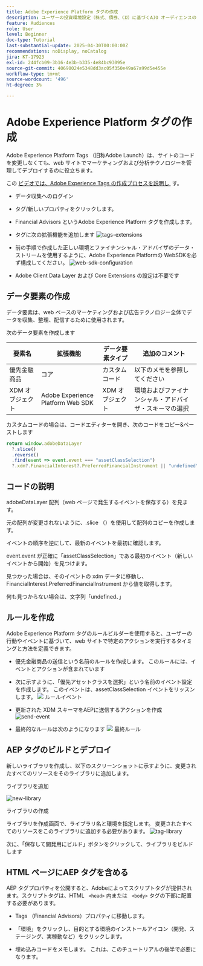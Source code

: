 ```yaml
---
title: Adobe Experience Platform タグの作成
description: ユーザーの投資環境設定（株式、債券、CD）に基づくAJO オーディエンスの作成
feature: Audiences
role: User
level: Beginner
doc-type: Tutorial
last-substantial-update: 2025-04-30T00:00:00Z
recommendations: noDisplay, noCatalog
jira: KT-17923
exl-id: 244fcb09-3b16-4e3b-b335-4e84bc93095e
source-git-commit: 40690024e5348dd3ac05f350e49a67a99d5e455e
workflow-type: tm+mt
source-wordcount: '496'
ht-degree: 3%

---
```


# Adobe Experience Platform タグの作成

Adobe Experience Platform Tags （旧称Adobe Launch）は、サイトのコードを変更しなくても、web サイトでマーケティングおよび分析テクノロジーを管理してデプロイするのに役立ちます。

この [&#x200B; ビデオでは、Adobe Experience Tags の作成プロセスを説明し &#x200B;](https://experienceleague.adobe.com/ja/playlists/experience-platform-get-started-with-tags) す。

* データ収集へのログイン
* タグ/新しいプロパティをクリックします。
* Financial Advisors というAdobe Experience Platform タグを作成します。

* タグに次の拡張機能を追加します
  ![tags-extensions](assets/tags-extensions.png)

* 前の手順で作成した正しい環境とファイナンシャル・アドバイザのデータ・ストリームを使用するように、Adobe Experience Platformの WebSDKを必ず構成してください。
  ![web-sdk-configuration](assets/web-sdk-configuration.png)

* Adobe Client Data Layer および Core Extensions の設定は不要です

## データ要素の作成

データ要素は、web ベースのマーケティングおよび広告テクノロジー全体でデータを収集、整理、配信するために使用されます。

次のデータ要素を作成します

| 要素名 | 拡張機能 | データ要素タイプ | 追加のコメント |
|------------------------------|-----------------------------------|-------------------|------------------------------------------------------------------------------------------------------------------------------------------------------------------|
| 優先金融商品 | コア | カスタムコード | 以下のメモを参照してください |
| XDM オブジェクト | Adobe Experience Platform Web SDK | XDM オブジェクト | 環境およびファイナンシャル・アドバイザ・スキーマの選択 |


カスタムコードの場合は、コードエディターを開き、次のコードをコピー&amp;ペーストします

```javascript
return window.adobeDataLayer
  ?.slice()
  .reverse()
  .find(event => event.event === "assetClassSelection")
  ?.xdm?.FinancialInterest?.PreferredFinancialInstrument || "undefined";
```

## コードの説明

adobeDataLayer 配列（web ページで発生するイベントを保存する）を見ます。

元の配列が変更されないように、.slice （）を使用して配列のコピーを作成します。

イベントの順序を逆にして、最新のイベントを最初に確認します。

event.event が正確に「assetClassSelection」である最初のイベント（新しいイベントから開始）を見つけます。

見つかった場合は、そのイベントの xdm データに移動し、FinancialInterest.PreferredFinancialInstrument から値を取得します。

何も見つからない場合は、文字列「undefined、」



## ルールを作成

Adobe Experience Platform タグのルールビルダーを使用すると、ユーザーの行動やイベントに基づいて、web サイトで特定のアクションを実行するタイミングと方法を定義できます。

* 優先金融商品の送信という名前のルールを作成します。 このルールには、イベントとアクションが含まれています


* 次に示すように、「優先アセットクラスを選択」という名前のイベント設定を作成します。 このイベントは、assetClassSelection イベントをリッスンします。
  ![&#x200B; ルールイベント &#x200B;](assets/rule-event.png)


* 更新された XDM スキーマをAEPに送信するアクションを作成
  ![send-event](assets/rule-send-event.png)

* 最終的なルールは次のようになります
  ![&#x200B; 最終ルール &#x200B;](assets/final-rule.png)

## AEP タグのビルドとデプロイ


新しいライブラリを作成し、以下のスクリーンショットに示すように、変更されたすべてのリソースをそのライブラリに追加します。

ライブラリを追加

![new-library](assets/tag-add-library.png)

ライブラリの作成

ライブラリを作成画面で、ライブラリ名と環境を指定します。
変更されたすべてのリソースをこのライブラリに追加する必要があります。
![tag-library](assets/tag-build-library.png)

次に、「保存して開発用にビルド」ボタンをクリックして、ライブラリをビルドします

## HTML ページにAEP タグを含める

AEP タグプロパティを公開すると、Adobeによってスクリプトタグが提供されます。スクリプトタグは、HTML ``` <head>``` 内または ``` <body>``` タグの下部に配置する必要があります。

* Tags （Financial Advisors）プロパティに移動します。

* 「環境」をクリックし、目的とする環境のインストールアイコン（開発、ステージング、実稼動など）をクリックします。

* 埋め込みコードをメモします。 これは、このチュートリアルの後半で必要になります。
